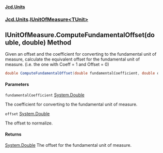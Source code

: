 #### [Jcd.Units](index 'index')
### [Jcd.Units](Jcd.Units 'Jcd.Units').[IUnitOfMeasure&lt;TUnit&gt;](IUnitOfMeasure_TUnit_ 'Jcd.Units.IUnitOfMeasure<TUnit>')

## IUnitOfMeasure<TUnit>.ComputeFundamentalOffset(double, double) Method

Given an offset and the coefficient for converting to the fundamental unit
of measure, calculate the equivalent offset for the fundamental unit of measure.
(i.e. the one with Coeff = 1 and Offset = 0)

```csharp
double ComputeFundamentalOffset(double fundamentalCoefficient, double offset);
```
#### Parameters

<a name='Jcd.Units.IUnitOfMeasure_TUnit_.ComputeFundamentalOffset(double,double).fundamentalCoefficient'></a>

`fundamentalCoefficient` [System.Double](https://docs.microsoft.com/en-us/dotnet/api/System.Double 'System.Double')

The coefficient for converting to the fundamental unit of measure.

<a name='Jcd.Units.IUnitOfMeasure_TUnit_.ComputeFundamentalOffset(double,double).offset'></a>

`offset` [System.Double](https://docs.microsoft.com/en-us/dotnet/api/System.Double 'System.Double')

The offset to normalize.

#### Returns
[System.Double](https://docs.microsoft.com/en-us/dotnet/api/System.Double 'System.Double')
The offset for the fundamental unit of measure.